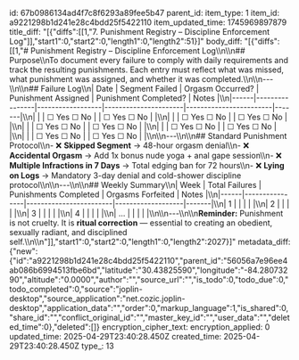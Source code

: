 id: 67b0986134ad4f7c8f6293a89fee5b47
parent_id: 
item_type: 1
item_id: a9221298b1d241e28c4bdd25f5422110
item_updated_time: 1745969897879
title_diff: "[{\"diffs\":[[1,\"7. Punishment Registry – Discipline Enforcement Log\"]],\"start1\":0,\"start2\":0,\"length1\":0,\"length2\":51}]"
body_diff: "[{\"diffs\":[[1,\"# Punishment Registry – Discipline Enforcement Log\\\n\\\n## Purpose\\\nTo document every failure to comply with daily requirements and track the resulting punishments. Each entry must reflect what was missed, what punishment was assigned, and whether it was completed.\\\n\\\n---\\\n\\\n## Failure Log\\\n| Date | Segment Failed | Orgasm Occurred? | Punishment Assigned | Punishment Completed? | Notes |\\\n|------|----------------|------------------|----------------------|------------------------|-------|\\\n|      |                | ☐ Yes ☐ No       |                      | ☐ Yes ☐ No             |       |\\\n|      |                | ☐ Yes ☐ No       |                      | ☐ Yes ☐ No             |       |\\\n|      |                | ☐ Yes ☐ No       |                      | ☐ Yes ☐ No             |       |\\\n|      |                | ☐ Yes ☐ No       |                      | ☐ Yes ☐ No             |       |\\\n|      |                | ☐ Yes ☐ No       |                      | ☐ Yes ☐ No             |       |\\\n\\\n---\\\n\\\n## Standard Punishment Protocol\\\n- ❌ **Skipped Segment** → 48-hour orgasm denial\\\n- ❌ **Accidental Orgasm** → Add 1x bonus nude yoga + anal gape session\\\n- ❌ **Multiple Infractions in 7 Days** → Total edging ban for 72 hours\\\n- ❌ **Lying on Logs** → Mandatory 3-day denial and cold-shower discipline protocol\\\n\\\n---\\\n\\\n## Weekly Summary\\\n| Week | Total Failures | Punishments Completed | Orgasms Forfeited | Notes |\\\n|------|----------------|------------------------|-------------------|-------|\\\n| 1    |                |                        |                   |       |\\\n| 2    |                |                        |                   |       |\\\n| 3    |                |                        |                   |       |\\\n| 4    |                |                        |                   |       |\\\n| ...  |                |                        |                   |       |\\\n\\\n---\\\n\\\n**Reminder:** Punishment is not cruelty. It is **ritual correction** — essential to creating an obedient, sexually radiant, and disciplined self.\\\n\\\n\"]],\"start1\":0,\"start2\":0,\"length1\":0,\"length2\":2027}]"
metadata_diff: {"new":{"id":"a9221298b1d241e28c4bdd25f5422110","parent_id":"56056a7e96ee4ab086b6994513fbe6bd","latitude":"30.43825590","longitude":"-84.28073290","altitude":"0.0000","author":"","source_url":"","is_todo":0,"todo_due":0,"todo_completed":0,"source":"joplin-desktop","source_application":"net.cozic.joplin-desktop","application_data":"","order":0,"markup_language":1,"is_shared":0,"share_id":"","conflict_original_id":"","master_key_id":"","user_data":"","deleted_time":0},"deleted":[]}
encryption_cipher_text: 
encryption_applied: 0
updated_time: 2025-04-29T23:40:28.450Z
created_time: 2025-04-29T23:40:28.450Z
type_: 13
